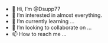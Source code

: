 - 👋 Hi, I’m @Dsupp77
- 👀 I’m interested in almost everything.
- 🌱 I’m currently learning ...
- 💞️ I’m looking to collaborate on ...
- 📫 How to reach me ...

<!---
Dsupp77/Dsupp77 is a ✨ special ✨ repository because its `README.md` (this file) appears on your GitHub profile.
You can click the Preview link to take a look at your changes.
--->
